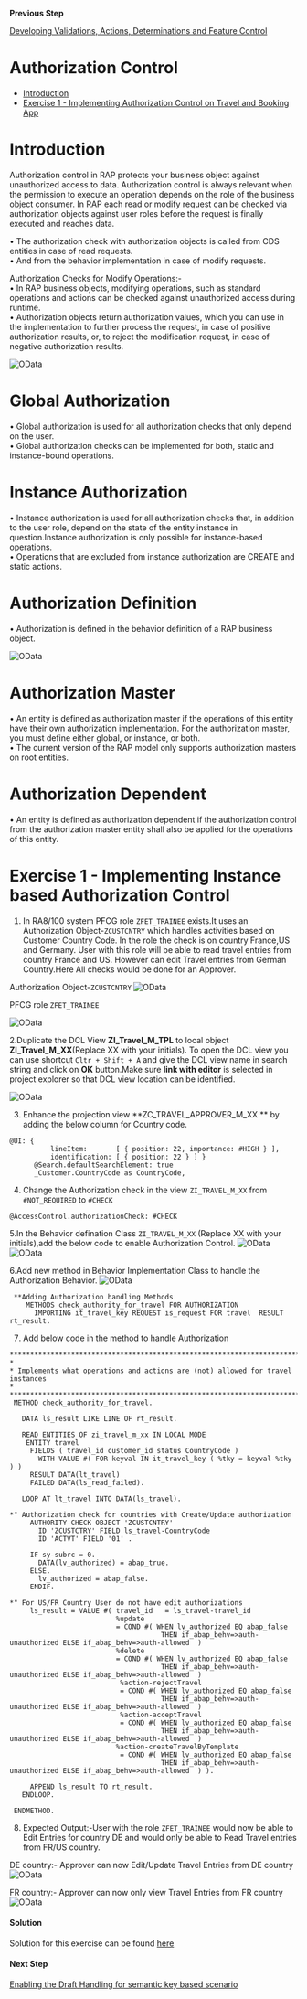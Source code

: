 
**Previous Step**

[Developing Validations, Actions, Determinations and Feature Control](/docs/Managed%20Implementation/DevelopingValidationsM/README.md)

# Authorization Control 
* [Introduction](#introduction)
* [Exercise 1 - Implementing Authorization Control on Travel and Booking App](#exercise-1)

<a id="#introduction"></a>
# Introduction

Authorization control in RAP protects your business object against unauthorized access to data.
Authorization control is always relevant when the permission to execute an operation depends on the role of the business object consumer.
In RAP each read or modify request can be checked via authorization objects against user roles before the request is finally executed and reaches data. 

•	The authorization check with authorization objects is called from CDS entities in case of read requests.<br/>
•	And from the behavior implementation in case of modify requests.

Authorization Checks for Modify Operations:-<br/>
•	In RAP business objects, modifying operations, such as standard operations and actions can be checked against unauthorized access during runtime. <br/>
•	Authorization objects return authorization values, which you can use in the implementation to further process the request, in case of positive authorization results, or, to reject the modification request, in case of negative authorization results.

![OData](images/Auth01.png)

# Global Authorization
•	Global authorization is used for all authorization checks that only depend on the user. <br/>
•	Global authorization checks can be implemented for both, static and instance-bound operations.

# Instance Authorization
 
•	Instance authorization is used for all authorization checks that, in addition to the user role, depend on the state of the entity instance in question.Instance authorization is only possible for instance-based operations. <br/>
•	Operations that are excluded from instance authorization are CREATE and static actions. 

# Authorization Definition
•	Authorization is defined in the behavior definition of a RAP business object.<br/>

![OData](images/AuthDefn02.png)

# Authorization Master
•	An entity is defined as authorization master if the operations of this entity have their own authorization implementation. For the authorization master, you must define either global, or instance, or both.<br/>
•	The current version of the RAP model only supports authorization masters on root entities.<br/>
# Authorization Dependent
•	An entity is defined as authorization dependent if the authorization control from the authorization master entity shall also be applied for the operations of this entity.

<a id="exercise-1"></a>
# Exercise 1 - Implementing Instance based Authorization Control
1. In RA8/100 system PFCG role `ZFET_TRAINEE` exists.It uses an Authorization Object-`ZCUSTCNTRY` which handles activities based on Customer Country Code.
In the role the check is on country France,US and Germany. User with this role will be able to read travel entries from country France and US. However can edit Travel entries from German Country.Here All checks would be done for an Approver.

Authorization Object-`ZCUSTCNTRY`
![OData](images/AuthObject03.png)

PFCG role `ZFET_TRAINEE`

![OData](images/AuthPFCG04.png)

2.Duplicate the DCL View **ZI_Travel_M_TPL** to local object **ZI_Travel_M_XX**(Replace XX with your initials). To open the DCL view you can use shortcut `Cltr + Shift + A` and give the DCL view name in search string and click on **OK** button.Make sure **link with editor** is selected in project explorer so that DCL view location can be identified.

![OData](images/AuthDuplicateDCL10.png)

3. Enhance the projection view **ZC_TRAVEL_APPROVER_M_XX ** by adding the below column for Country code.
```
@UI: {
          lineItem:       [ { position: 22, importance: #HIGH } ],
          identification: [ { position: 22 } ] }
      @Search.defaultSearchElement: true  
      _Customer.CountryCode as CountryCode,

```
4.	Change the Authorization check in the view `ZI_TRAVEL_M_XX`  from `#NOT_REQUIRED` to `#CHECK`

```
@AccessControl.authorizationCheck: #CHECK

```
5.In the Behavior defination Class `ZI_TRAVEL_M_XX` (Replace XX with your initials),add the below code to enable Authorization Control.
![OData](images/AuthBehvDefn05.png)
![OData](images/AuthBehvDefn06.png)
    
6.Add new method in Behavior Implementation Class to handle the Authorization Behavior.
![OData](images/AuthIMpl07.png)


```
 **Adding Authorization handling Methods
    METHODS check_authority_for_travel FOR AUTHORIZATION
      IMPORTING it_travel_key REQUEST is_request FOR travel  RESULT rt_result.

```    
7.	Add below code in the method to handle Authorization
 ```
 *******************************************************************************
*
* Implements what operations and actions are (not) allowed for travel instances
*
*******************************************************************************
  METHOD check_authority_for_travel.

    DATA ls_result LIKE LINE OF rt_result.

    READ ENTITIES OF zi_travel_m_xx IN LOCAL MODE
     ENTITY travel
      FIELDS ( travel_id customer_id status CountryCode )
        WITH VALUE #( FOR keyval IN it_travel_key ( %tky = keyval-%tky ) )
      RESULT DATA(lt_travel)
      FAILED DATA(ls_read_failed).

    LOOP AT lt_travel INTO DATA(ls_travel).

*" Authorization check for countries with Create/Update authorization
      AUTHORITY-CHECK OBJECT 'ZCUSTCNTRY'
        ID 'ZCUSTCTRY' FIELD ls_travel-CountryCode
        ID 'ACTVT' FIELD '01' .

      IF sy-subrc = 0.
        DATA(lv_authorized) = abap_true.
      ELSE.
        lv_authorized = abap_false.
      ENDIF.

*" For US/FR Country User do not have edit authorizations
      ls_result = VALUE #( travel_id   = ls_travel-travel_id
                           %update
                           = COND #( WHEN lv_authorized EQ abap_false
                                      THEN if_abap_behv=>auth-unauthorized ELSE if_abap_behv=>auth-allowed  )
                           %delete
                           = COND #( WHEN lv_authorized EQ abap_false
                                      THEN if_abap_behv=>auth-unauthorized ELSE if_abap_behv=>auth-allowed  )
                            %action-rejectTravel
                            = COND #( WHEN lv_authorized EQ abap_false
                                      THEN if_abap_behv=>auth-unauthorized ELSE if_abap_behv=>auth-allowed  )
                            %action-acceptTravel
                            = COND #( WHEN lv_authorized EQ abap_false
                                      THEN if_abap_behv=>auth-unauthorized ELSE if_abap_behv=>auth-allowed  )
                           %action-createTravelByTemplate
                            = COND #( WHEN lv_authorized EQ abap_false
                                      THEN if_abap_behv=>auth-unauthorized ELSE if_abap_behv=>auth-allowed  ) ).

      APPEND ls_result TO rt_result.
    ENDLOOP.

  ENDMETHOD.
 ```
 8.	Expected Output:-User with the role `ZFET_TRAINEE` would now be able to Edit Entries for country DE and would only be able to Read Travel entries from FR/US country.
 
 DE country:- Approver can now Edit/Update Travel Entries from DE country
 ![OData](images/AuthUserDE08.png) 
 
 FR country:- Approver can now only view Travel Entries from FR country
 ![OData](images/AuthUserFR09.png)
 
#### Solution 
Solution for this exercise can be found [here](/docs/Managed%20Implementation/DevelopingAuthorizationControlM/solutions/Exercise-1)

#### Next Step
[Enabling the Draft Handling for semantic key based scenario](/docs/Managed%20Implementation/DraftSemanticKey/README.md)
